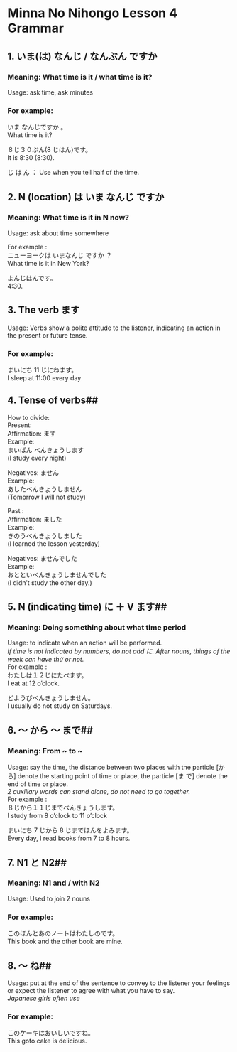 # Minna No Nihongo Lesson 4 Grammar

## 1\. いま(は) なんじ / なんぶん ですか

### Meaning: What time is it / what time is it?

Usage: ask time, ask minutes

### For example:

いま なんじですか ­。  
What time is it?

８じ３０ぷん(8 じはん)です。  
It is 8:30 (8:30).

じ は ん ： Use when you tell half of the time.

## 2\. N (location) は いま なんじ ですか

### Meaning: What time is it in N now?

Usage: ask about time somewhere

For example :  
ニューヨークは いまなんじ ですか ？  
What time is it in New York?

よんじはんです。  
4:30.

## 3\. The verb ます

Usage: Verbs show a polite attitude to the listener, indicating an action in the present or future tense.

### For example:

まいにち 11 じにねます。  
I sleep at 11:00 every day

## 4\. Tense of verbs##

How to divide:  
Present:  
Affirmation: ます  
Example:  
まいばん べんきょうします  
(I study every night)

Negatives: ません  
Example:  
あしたべんきょうしません  
(Tomorrow I will not study)

Past :  
Affirmation: ました  
Example:  
きのうべんきょうしました  
(I learned the lesson yesterday)

Negatives: ませんでした  
Example:  
おとといべんきょうしませんでした  
(I didn’t study the other day.)

## 5\. N (indicating time) に ＋ V ます##

### Meaning: Doing something about what time period

Usage: to indicate when an action will be performed.  
_If time is not indicated by numbers, do not add に. After nouns, things of the week can have thứ or not._  
For example :  
わたしは１２じにたべます。  
I eat at 12 o’clock.

どようびべんきょうしません。  
I usually do not study on Saturdays.

## 6\. ～ から ～ まで##

### Meaning: From ~ to ~

Usage: say the time, the distance between two places with the particle \[か ら\] denote the starting point of time or place, the particle \[ま で\] denote the end of time or place.  
_2 auxiliary words can stand alone, do not need to go together._  
For example :  
８じから１１じまでべんきょうします。  
I study from 8 o’clock to 11 o’clock

まいにち 7 じから 8 じまでほんをよみます。  
Every day, I read books from 7 to 8 hours.

## 7\. N1 と N2##

### Meaning: N1 and / with N2

Usage: Used to join 2 nouns

### For example:

このほんとあのノートはわたしのです。  
This book and the other book are mine.

## 8\. ～ ね##

Usage: put at the end of the sentence to convey to the listener your feelings or expect the listener to agree with what you have to say.  
_Japanese girls often use_

### For example:

このケーキはおいしいですね。  
This goto cake is delicious.
